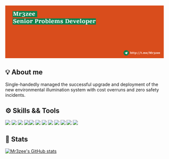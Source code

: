 [![Header](https://github.com/Mr3zee/Mr3zee/blob/main/resourses/github-header-image.png "Header")](http://t.me/Mr3zee)

## 💡 About me 

Single-handedly managed the successful upgrade and deployment of the new environmental illumination system with cost overruns and zero safety incidents. 

## ⚙️ Skills && Tools

![](https://img.shields.io/badge/Language-Java-informational?style=flat&logo=java&logoColor=white&labelColor=0B814D&color=D94D1C)  ![](https://img.shields.io/badge/IDE-IntelliJ_IDEA-informational?style=flat&logo=intellij-idea&labelColor=0B814D&logoColor=white&color=D94D1C)  ![](https://img.shields.io/badge/Build-Maven-informational?style=flat&logo=apache-maven&labelColor=0B814D&logoColor=white&color=D94D1C)  ![](https://img.shields.io/badge/Language-Kotlin-informational?style=flat&logo=kotlin&logoColor=white&labelColor=0B814D&color=D94D1C)![](https://img.shields.io/badge/Build-Gradle-informational?style=flat&logo=gradle&labelColor=0B814D&logoColor=white&color=D94D1C)  ![](https://img.shields.io/badge/Language-C++-informational?style=flat&logo=c%2b%2b&labelColor=0B814D&logoColor=white&color=D94D1C)  ![](https://img.shields.io/badge/Language%3F-Javascript-informational?style=flat&logo=javascript&logoColor=white&labelColor=0B814D&color=D94D1C)  ![](https://img.shields.io/badge/Language-Python-informational?style=flat&logo=python&logoColor=white&labelColor=0B814D&color=D94D1C)  ![](https://img.shields.io/badge/Git-master-informational?style=flat&logo=git&logoColor=white&labelColor=0B814D&color=D94D1C)  ![](https://img.shields.io/badge/Math-sometimes-informational?style=flat&logo=wolfram&logoColor=white&labelColor=0B814D&color=D94D1C)  ![](https://img.shields.io/badge/English-86%-informational?style=flat&logo=the-conversation&logoColor=white&labelColor=0B814D&color=D94D1C) ![](https://img.shields.io/badge/Hotel%3F-Trivago-informational?style=flat&logo=trulia&logoColor=white&labelColor=0B814D&color=D94D1C)  

## 🧮 Stats

[![Mr3zee's GitHub stats](https://github-readme-stats.vercel.app/api?username=mr3zee&show_icons=true&count_private=true&title_color=ffffff&bg_color=D94D1C&text_color=ffffff&icon_color=ffffff)](https://github.com/anuraghazra/github-readme-stats)